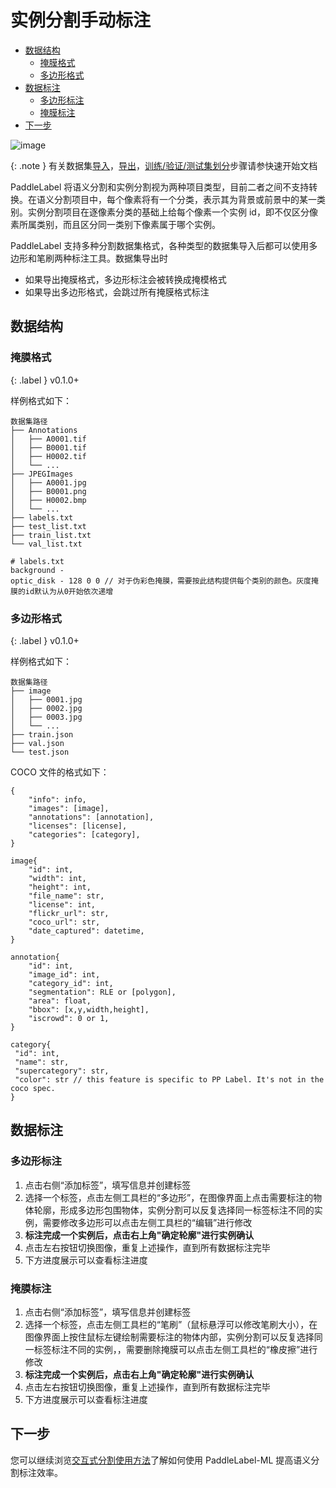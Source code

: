 # 实例分割手动标注

<!-- TOC -->

- [数据结构](#%E6%95%B0%E6%8D%AE%E7%BB%93%E6%9E%84)
    - [掩膜格式](#%E6%8E%A9%E8%86%9C%E6%A0%BC%E5%BC%8F)
    - [多边形格式](#%E5%A4%9A%E8%BE%B9%E5%BD%A2%E6%A0%BC%E5%BC%8F)
- [数据标注](#%E6%95%B0%E6%8D%AE%E6%A0%87%E6%B3%A8)
    - [多边形标注](#%E5%A4%9A%E8%BE%B9%E5%BD%A2%E6%A0%87%E6%B3%A8)
    - [掩膜标注](#%E6%8E%A9%E8%86%9C%E6%A0%87%E6%B3%A8)
- [下一步](#%E4%B8%8B%E4%B8%80%E6%AD%A5)

<!-- /TOC -->

![image](https://user-images.githubusercontent.com/35907364/204429739-408e67c3-2748-434c-ba73-258d9602fe91.png)

{: .note }
有关数据集[导入](../quick_start.html#导入数据集)，[导出](../quick_start.html#导出数据集)，[训练/验证/测试集划分](../quick_start.html#数据集划分)步骤请参快速开始文档

PaddleLabel 将语义分割和实例分割视为两种项目类型，目前二者之间不支持转换。在语义分割项目中，每个像素将有一个分类，表示其为背景或前景中的某一类别。实例分割项目在逐像素分类的基础上给每个像素一个实例 id，即不仅区分像素所属类别，而且区分同一类别下像素属于哪个实例。

PaddleLabel 支持多种分割数据集格式，各种类型的数据集导入后都可以使用多边形和笔刷两种标注工具。数据集导出时

- 如果导出掩膜格式，多边形标注会被转换成掩模格式
- 如果导出多边形格式，会跳过所有掩膜格式标注

## 数据结构

### 掩膜格式

{: .label } v0.1.0+

样例格式如下：

```shell
数据集路径
├── Annotations
│   ├── A0001.tif
│   ├── B0001.tif
│   ├── H0002.tif
│   └── ...
├── JPEGImages
│   ├── A0001.jpg
│   ├── B0001.png
│   ├── H0002.bmp
│   └── ...
├── labels.txt
├── test_list.txt
├── train_list.txt
└── val_list.txt

# labels.txt
background -
optic_disk - 128 0 0 // 对于伪彩色掩膜，需要按此结构提供每个类别的颜色。灰度掩膜的id默认为从0开始依次递增
```
<!-- TODO: 丰富 -->
### 多边形格式

{: .label } v0.1.0+

样例格式如下：

```shell
数据集路径
├── image
│   ├── 0001.jpg
│   ├── 0002.jpg
│   ├── 0003.jpg
│   └── ...
├── train.json
├── val.json
└── test.json
```

COCO 文件的格式如下：

```text
{
    "info": info,
    "images": [image],
    "annotations": [annotation],
    "licenses": [license],
    "categories": [category],
}

image{
    "id": int,
    "width": int,
    "height": int,
    "file_name": str,
    "license": int,
    "flickr_url": str,
    "coco_url": str,
    "date_captured": datetime,
}

annotation{
    "id": int,
    "image_id": int,
    "category_id": int,
    "segmentation": RLE or [polygon],
    "area": float,
    "bbox": [x,y,width,height],
    "iscrowd": 0 or 1,
}

category{
 "id": int,
 "name": str,
 "supercategory": str,
 "color": str // this feature is specific to PP Label. It's not in the coco spec.
}
```
<!-- TODO: 丰富 -->

## 数据标注

### 多边形标注

1. 点击右侧“添加标签”，填写信息并创建标签
2. 选择一个标签，点击左侧工具栏的“多边形”，在图像界面上点击需要标注的物体轮廓，形成多边形包围物体，实例分割可以反复选择同一标签标注不同的实例，需要修改多边形可以点击左侧工具栏的“编辑”进行修改
3. **标注完成一个实例后，点击右上角"确定轮廓"进行实例确认**
4. 点击左右按钮切换图像，重复上述操作，直到所有数据标注完毕
5. 下方进度展示可以查看标注进度

### 掩膜标注

1. 点击右侧“添加标签”，填写信息并创建标签
2. 选择一个标签，点击左侧工具栏的“笔刷”（鼠标悬浮可以修改笔刷大小），在图像界面上按住鼠标左键绘制需要标注的物体内部，实例分割可以反复选择同一标签标注不同的实例，，需要删除掩膜可以点击左侧工具栏的“橡皮擦”进行修改
3. **标注完成一个实例后，点击右上角"确定轮廓"进行实例确认**
4. 点击左右按钮切换图像，重复上述操作，直到所有数据标注完毕
5. 下方进度展示可以查看标注进度

<!-- _注意：① 在 PaddleLabel 中，右侧标签栏有标签和标注两种。在图像分割中，标签对应的是类别，而标注对应的是该类别的一个实例。实例分割每一个类别可以创建多个实例。② 多边形模式和掩膜模式不可同时使用，请在创建项目时确定使用某种格式。_ -->

## 下一步

您可以继续浏览[交互式分割使用方法](/doc/CN/ML/interactive_segmentation.md)了解如何使用 PaddleLabel-ML 提高语义分割标注效率。
